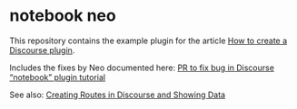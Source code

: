 # notebook neo

This repository contains the example plugin for the article [How to create a Discourse plugin](https://kleinfreund.de/how-to-create-a-discourse-plugin).

Includes the fixes by Neo documented here:  [PR to fix bug in Discourse “notebook” plugin tutorial](https://community.unix.com/t/pr-to-fix-bug-in-discourse-notebook-plugin-tutorial/379513)

See also: [Creating Routes in Discourse and Showing Data](https://meta.discourse.org/t/creating-routes-in-discourse-and-showing-data/48827/25)





